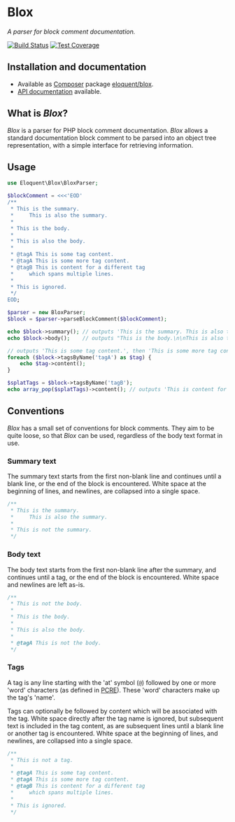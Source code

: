 # Blox

*A parser for block comment documentation.*

[![Build Status]](http://travis-ci.org/eloquent/blox)
[![Test Coverage]](http://eloquent-software.com/blox/artifacts/tests/coverage/)

## Installation and documentation

* Available as [Composer] package [eloquent/blox].
* [API documentation] available.

## What is *Blox*?

*Blox* is a parser for PHP block comment documentation. *Blox* allows a standard
documentation block comment to be parsed into an object tree representation,
with a simple interface for retrieving information.

## Usage

```php
use Eloquent\Blox\BloxParser;

$blockComment = <<<'EOD'
/**
 * This is the summary.
 *     This is also the summary.
 *
 * This is the body.
 *
 * This is also the body.
 *
 * @tagA This is some tag content.
 * @tagA This is some more tag content.
 * @tagB This is content for a different tag
 *     which spans multiple lines.
 *
 * This is ignored.
 */
EOD;

$parser = new BloxParser;
$block = $parser->parseBlockComment($blockComment);

echo $block->summary(); // outputs 'This is the summary. This is also the summary.'
echo $block->body();    // outputs "This is the body.\n\nThis is also the body."

// outputs 'This is some tag content.', then 'This is some more tag content.'
foreach ($block->tagsByName('tagA') as $tag) {
    echo $tag->content();
}

$splatTags = $block->tagsByName('tagB');
echo array_pop($splatTags)->content(); // outputs 'This is content for a different tag which spans multiple lines.'
```

## Conventions

*Blox* has a small set of conventions for block comments. They aim to be quite
loose, so that *Blox* can be used, regardless of the body text format in use.

### Summary text

The summary text starts from the first non-blank line and continues until a
blank line, or the end of the block is encountered. White space at the beginning
of lines, and newlines, are collapsed into a single space.

```php
/**
 * This is the summary.
 *     This is also the summary.
 *
 * This is not the summary.
 */
```

### Body text

The body text starts from the first non-blank line after the summary, and
continues until a tag, or the end of the block is encountered. White space and
newlines are left as-is.

```php
/**
 * This is not the body.
 *
 * This is the body.
 *
 * This is also the body.
 *
 * @tagA This is not the body.
 */
```

### Tags

A tag is any line starting with the 'at' symbol (`@`) followed by one or more
'word' characters (as defined in [PCRE]). These 'word' characters make up the
tag's 'name'.

Tags can optionally be followed by content which will be associated with the
tag. White space directly after the tag name is ignored, but subsequent text is
included in the tag content, as are subsequent lines until a blank line or
another tag is encountered. White space at the beginning of lines, and newlines,
are collapsed into a single space.

```php
/**
 * This is not a tag.
 *
 * @tagA This is some tag content.
 * @tagA This is some more tag content.
 * @tagB This is content for a different tag
 *     which spans multiple lines.
 *
 * This is ignored.
 */
```

<!-- References -->

[API documentation]: http://lqnt.co/blox/artifacts/documentation/api/
[Composer]: http://getcomposer.org/
[eloquent/blox]: https://packagist.org/packages/eloquent/blox
[PCRE]: http://php.net/pcre

[Build Status]: https://api.travis-ci.org/eloquent/blox.png?branch=master
[Latest build]: https://travis-ci.org/eloquent/blox
[Test coverage report]: https://coveralls.io/r/eloquent/blox
[Test Coverage]: https://coveralls.io/repos/eloquent/blox/badge.png?branch=master
